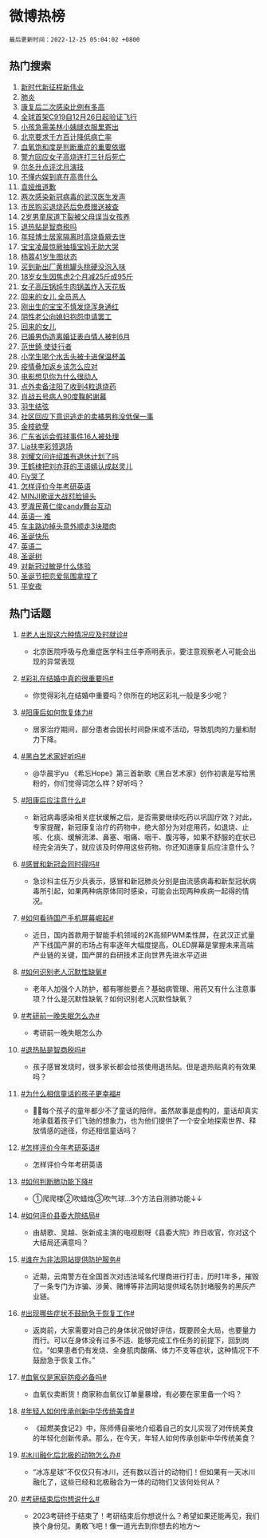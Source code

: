 # 微博热榜

`最后更新时间：2022-12-25 05:04:02 +0800`

## 热门搜索

1. [新时代新征程新伟业](https://m.weibo.cn/search?containerid=100103type%3D1%26t%3D10%26q%3D%23%E6%96%B0%E6%97%B6%E4%BB%A3%E6%96%B0%E5%BE%81%E7%A8%8B%E6%96%B0%E4%BC%9F%E4%B8%9A%23&stream_entry_id=51&isnewpage=1&extparam=seat%3D1%26pos%3D0%26dgr%3D0%26cate%3D10103%26filter_type%3Drealtimehot%26c_type%3D51%26display_time%3D1671915840%26pre_seqid%3D1671914888256024084179&luicode=10000011&lfid=106003type%253D25%2526t%253D3%2526disable_hot%253D1%2526filter_type%253Drealtimehot)
1. [肺炎](https://m.weibo.cn/search?containerid=100103type%3D1%26t%3D10%26q%3D%E8%82%BA%E7%82%8E&stream_entry_id=31&isnewpage=1&extparam=seat%3D1%26pos%3D0%26stream_entry_id%3D31%26cate%3D5001%26realpos%3D1%26band_rank%3D1%26dgr%3D0%26filter_type%3Drealtimehot%26q%3D%25E8%2582%25BA%25E7%2582%258E%26lcate%3D5001%26flag%3D16%26c_type%3D31%26display_time%3D1671915840%26pre_seqid%3D1671914888256024084179&luicode=10000011&lfid=106003type%253D25%2526t%253D3%2526disable_hot%253D1%2526filter_type%253Drealtimehot)
1. [康复后二次感染比例有多高](https://m.weibo.cn/search?containerid=100103type%3D1%26t%3D10%26q%3D%23%E5%BA%B7%E5%A4%8D%E5%90%8E%E4%BA%8C%E6%AC%A1%E6%84%9F%E6%9F%93%E6%AF%94%E4%BE%8B%E6%9C%89%E5%A4%9A%E9%AB%98%23&stream_entry_id=31&isnewpage=1&extparam=seat%3D1%26pos%3D1%26stream_entry_id%3D31%26cate%3D5001%26realpos%3D2%26band_rank%3D2%26dgr%3D0%26filter_type%3Drealtimehot%26q%3D%2523%25E5%25BA%25B7%25E5%25A4%258D%25E5%2590%258E%25E4%25BA%258C%25E6%25AC%25A1%25E6%2584%259F%25E6%259F%2593%25E6%25AF%2594%25E4%25BE%258B%25E6%259C%2589%25E5%25A4%259A%25E9%25AB%2598%2523%26lcate%3D5001%26flag%3D2%26c_type%3D31%26display_time%3D1671915840%26pre_seqid%3D1671914888256024084179&luicode=10000011&lfid=106003type%253D25%2526t%253D3%2526disable_hot%253D1%2526filter_type%253Drealtimehot)
1. [全球首架C919自12月26日起验证飞行](https://m.weibo.cn/search?containerid=100103type%3D1%26t%3D10%26q%3D%23%E5%85%A8%E7%90%83%E9%A6%96%E6%9E%B6C919%E8%87%AA12%E6%9C%8826%E6%97%A5%E8%B5%B7%E9%AA%8C%E8%AF%81%E9%A3%9E%E8%A1%8C%23&stream_entry_id=31&isnewpage=1&extparam=seat%3D1%26pos%3D2%26stream_entry_id%3D31%26cate%3D5001%26realpos%3D3%26band_rank%3D3%26dgr%3D0%26filter_type%3Drealtimehot%26q%3D%2523%25E5%2585%25A8%25E7%2590%2583%25E9%25A6%2596%25E6%259E%25B6C919%25E8%2587%25AA12%25E6%259C%258826%25E6%2597%25A5%25E8%25B5%25B7%25E9%25AA%258C%25E8%25AF%2581%25E9%25A3%259E%25E8%25A1%258C%2523%26lcate%3D5001%26flag%3D0%26c_type%3D31%26display_time%3D1671915840%26pre_seqid%3D1671914888256024084179&luicode=10000011&lfid=106003type%253D25%2526t%253D3%2526disable_hot%253D1%2526filter_type%253Drealtimehot)
1. [小孩急需美林小姨缝衣服里寄出](https://m.weibo.cn/search?containerid=100103type%3D1%26t%3D10%26q%3D%23%E5%B0%8F%E5%AD%A9%E6%80%A5%E9%9C%80%E7%BE%8E%E6%9E%97%E5%B0%8F%E5%A7%A8%E7%BC%9D%E8%A1%A3%E6%9C%8D%E9%87%8C%E5%AF%84%E5%87%BA%23&stream_entry_id=31&isnewpage=1&extparam=seat%3D1%26pos%3D3%26stream_entry_id%3D31%26cate%3D5001%26realpos%3D4%26band_rank%3D4%26dgr%3D0%26filter_type%3Drealtimehot%26q%3D%2523%25E5%25B0%258F%25E5%25AD%25A9%25E6%2580%25A5%25E9%259C%2580%25E7%25BE%258E%25E6%259E%2597%25E5%25B0%258F%25E5%25A7%25A8%25E7%25BC%259D%25E8%25A1%25A3%25E6%259C%258D%25E9%2587%258C%25E5%25AF%2584%25E5%2587%25BA%2523%26lcate%3D5001%26flag%3D0%26c_type%3D31%26display_time%3D1671915840%26pre_seqid%3D1671914888256024084179&luicode=10000011&lfid=106003type%253D25%2526t%253D3%2526disable_hot%253D1%2526filter_type%253Drealtimehot)
1. [北京要求千方百计降低病亡率](https://m.weibo.cn/search?containerid=100103type%3D1%26t%3D10%26q%3D%23%E5%8C%97%E4%BA%AC%E8%A6%81%E6%B1%82%E5%8D%83%E6%96%B9%E7%99%BE%E8%AE%A1%E9%99%8D%E4%BD%8E%E7%97%85%E4%BA%A1%E7%8E%87%23&stream_entry_id=31&isnewpage=1&extparam=seat%3D1%26pos%3D4%26stream_entry_id%3D31%26cate%3D5001%26realpos%3D5%26band_rank%3D5%26dgr%3D0%26filter_type%3Drealtimehot%26q%3D%2523%25E5%258C%2597%25E4%25BA%25AC%25E8%25A6%2581%25E6%25B1%2582%25E5%258D%2583%25E6%2596%25B9%25E7%2599%25BE%25E8%25AE%25A1%25E9%2599%258D%25E4%25BD%258E%25E7%2597%2585%25E4%25BA%25A1%25E7%258E%2587%2523%26lcate%3D5001%26flag%3D0%26c_type%3D31%26display_time%3D1671915840%26pre_seqid%3D1671914888256024084179&luicode=10000011&lfid=106003type%253D25%2526t%253D3%2526disable_hot%253D1%2526filter_type%253Drealtimehot)
1. [血氧饱和度是判断重症的重要依据](https://m.weibo.cn/search?containerid=100103type%3D1%26t%3D10%26q%3D%23%E8%A1%80%E6%B0%A7%E9%A5%B1%E5%92%8C%E5%BA%A6%E6%98%AF%E5%88%A4%E6%96%AD%E9%87%8D%E7%97%87%E7%9A%84%E9%87%8D%E8%A6%81%E4%BE%9D%E6%8D%AE%23&stream_entry_id=31&isnewpage=1&extparam=seat%3D1%26pos%3D5%26stream_entry_id%3D31%26cate%3D5001%26realpos%3D6%26band_rank%3D6%26dgr%3D0%26filter_type%3Drealtimehot%26q%3D%2523%25E8%25A1%2580%25E6%25B0%25A7%25E9%25A5%25B1%25E5%2592%258C%25E5%25BA%25A6%25E6%2598%25AF%25E5%2588%25A4%25E6%2596%25AD%25E9%2587%258D%25E7%2597%2587%25E7%259A%2584%25E9%2587%258D%25E8%25A6%2581%25E4%25BE%259D%25E6%258D%25AE%2523%26lcate%3D5001%26flag%3D0%26c_type%3D31%26display_time%3D1671915840%26pre_seqid%3D1671914888256024084179&luicode=10000011&lfid=106003type%253D25%2526t%253D3%2526disable_hot%253D1%2526filter_type%253Drealtimehot)
1. [警方回应女子高烧连打三针后死亡](https://m.weibo.cn/search?containerid=100103type%3D1%26t%3D10%26q%3D%23%E8%AD%A6%E6%96%B9%E5%9B%9E%E5%BA%94%E5%A5%B3%E5%AD%90%E9%AB%98%E7%83%A7%E8%BF%9E%E6%89%93%E4%B8%89%E9%92%88%E5%90%8E%E6%AD%BB%E4%BA%A1%23&stream_entry_id=31&isnewpage=1&extparam=seat%3D1%26pos%3D6%26stream_entry_id%3D31%26cate%3D5001%26realpos%3D7%26band_rank%3D7%26dgr%3D0%26filter_type%3Drealtimehot%26q%3D%2523%25E8%25AD%25A6%25E6%2596%25B9%25E5%259B%259E%25E5%25BA%2594%25E5%25A5%25B3%25E5%25AD%2590%25E9%25AB%2598%25E7%2583%25A7%25E8%25BF%259E%25E6%2589%2593%25E4%25B8%2589%25E9%2592%2588%25E5%2590%258E%25E6%25AD%25BB%25E4%25BA%25A1%2523%26lcate%3D5001%26flag%3D0%26c_type%3D31%26display_time%3D1671915840%26pre_seqid%3D1671914888256024084179&luicode=10000011&lfid=106003type%253D25%2526t%253D3%2526disable_hot%253D1%2526filter_type%253Drealtimehot)
1. [尔冬升点评沈月演技](https://m.weibo.cn/search?containerid=100103type%3D1%26t%3D10%26q%3D%23%E5%B0%94%E5%86%AC%E5%8D%87%E7%82%B9%E8%AF%84%E6%B2%88%E6%9C%88%E6%BC%94%E6%8A%80%23&stream_entry_id=31&isnewpage=1&extparam=seat%3D1%26pos%3D7%26stream_entry_id%3D31%26cate%3D5001%26realpos%3D8%26band_rank%3D8%26dgr%3D0%26filter_type%3Drealtimehot%26q%3D%2523%25E5%25B0%2594%25E5%2586%25AC%25E5%258D%2587%25E7%2582%25B9%25E8%25AF%2584%25E6%25B2%2588%25E6%259C%2588%25E6%25BC%2594%25E6%258A%2580%2523%26lcate%3D5001%26flag%3D0%26c_type%3D31%26display_time%3D1671915840%26pre_seqid%3D1671914888256024084179&luicode=10000011&lfid=106003type%253D25%2526t%253D3%2526disable_hot%253D1%2526filter_type%253Drealtimehot)
1. [不懂内娱到底在高贵什么](https://m.weibo.cn/search?containerid=100103type%3D1%26t%3D10%26q%3D%23%E4%B8%8D%E6%87%82%E5%86%85%E5%A8%B1%E5%88%B0%E5%BA%95%E5%9C%A8%E9%AB%98%E8%B4%B5%E4%BB%80%E4%B9%88%23&stream_entry_id=31&isnewpage=1&extparam=seat%3D1%26pos%3D8%26stream_entry_id%3D31%26cate%3D5001%26realpos%3D9%26band_rank%3D9%26dgr%3D0%26filter_type%3Drealtimehot%26q%3D%2523%25E4%25B8%258D%25E6%2587%2582%25E5%2586%2585%25E5%25A8%25B1%25E5%2588%25B0%25E5%25BA%2595%25E5%259C%25A8%25E9%25AB%2598%25E8%25B4%25B5%25E4%25BB%2580%25E4%25B9%2588%2523%26lcate%3D5001%26flag%3D2%26c_type%3D31%26display_time%3D1671915840%26pre_seqid%3D1671914888256024084179&luicode=10000011&lfid=106003type%253D25%2526t%253D3%2526disable_hot%253D1%2526filter_type%253Drealtimehot)
1. [袁娅维道歉](https://m.weibo.cn/search?containerid=100103type%3D1%26t%3D10%26q%3D%23%E8%A2%81%E5%A8%85%E7%BB%B4%E9%81%93%E6%AD%89%23&stream_entry_id=31&isnewpage=1&extparam=seat%3D1%26pos%3D9%26stream_entry_id%3D31%26cate%3D5001%26realpos%3D10%26band_rank%3D10%26dgr%3D0%26filter_type%3Drealtimehot%26q%3D%2523%25E8%25A2%2581%25E5%25A8%2585%25E7%25BB%25B4%25E9%2581%2593%25E6%25AD%2589%2523%26lcate%3D5001%26flag%3D0%26c_type%3D31%26display_time%3D1671915840%26pre_seqid%3D1671914888256024084179&luicode=10000011&lfid=106003type%253D25%2526t%253D3%2526disable_hot%253D1%2526filter_type%253Drealtimehot)
1. [两次感染新冠病毒的武汉医生发声](https://m.weibo.cn/search?containerid=100103type%3D1%26t%3D10%26q%3D%23%E4%B8%A4%E6%AC%A1%E6%84%9F%E6%9F%93%E6%96%B0%E5%86%A0%E7%97%85%E6%AF%92%E7%9A%84%E6%AD%A6%E6%B1%89%E5%8C%BB%E7%94%9F%E5%8F%91%E5%A3%B0%23&stream_entry_id=31&isnewpage=1&extparam=seat%3D1%26pos%3D10%26stream_entry_id%3D31%26cate%3D5001%26realpos%3D11%26band_rank%3D11%26dgr%3D0%26filter_type%3Drealtimehot%26q%3D%2523%25E4%25B8%25A4%25E6%25AC%25A1%25E6%2584%259F%25E6%259F%2593%25E6%2596%25B0%25E5%2586%25A0%25E7%2597%2585%25E6%25AF%2592%25E7%259A%2584%25E6%25AD%25A6%25E6%25B1%2589%25E5%258C%25BB%25E7%2594%259F%25E5%258F%2591%25E5%25A3%25B0%2523%26lcate%3D5001%26flag%3D0%26c_type%3D31%26display_time%3D1671915840%26pre_seqid%3D1671914888256024084179&luicode=10000011&lfid=106003type%253D25%2526t%253D3%2526disable_hot%253D1%2526filter_type%253Drealtimehot)
1. [市民购买退烧药后免费赠送被查](https://m.weibo.cn/search?containerid=100103type%3D1%26t%3D10%26q%3D%23%E5%B8%82%E6%B0%91%E8%B4%AD%E4%B9%B0%E9%80%80%E7%83%A7%E8%8D%AF%E5%90%8E%E5%85%8D%E8%B4%B9%E8%B5%A0%E9%80%81%E8%A2%AB%E6%9F%A5%23&stream_entry_id=31&isnewpage=1&extparam=seat%3D1%26pos%3D11%26stream_entry_id%3D31%26cate%3D5001%26realpos%3D12%26band_rank%3D12%26dgr%3D0%26filter_type%3Drealtimehot%26q%3D%2523%25E5%25B8%2582%25E6%25B0%2591%25E8%25B4%25AD%25E4%25B9%25B0%25E9%2580%2580%25E7%2583%25A7%25E8%258D%25AF%25E5%2590%258E%25E5%2585%258D%25E8%25B4%25B9%25E8%25B5%25A0%25E9%2580%2581%25E8%25A2%25AB%25E6%259F%25A5%2523%26lcate%3D5001%26flag%3D0%26c_type%3D31%26display_time%3D1671915840%26pre_seqid%3D1671914888256024084179&luicode=10000011&lfid=106003type%253D25%2526t%253D3%2526disable_hot%253D1%2526filter_type%253Drealtimehot)
1. [2岁男童尿道下裂被父母误当女孩养](https://m.weibo.cn/search?containerid=100103type%3D1%26t%3D10%26q%3D%232%E5%B2%81%E7%94%B7%E7%AB%A5%E5%B0%BF%E9%81%93%E4%B8%8B%E8%A3%82%E8%A2%AB%E7%88%B6%E6%AF%8D%E8%AF%AF%E5%BD%93%E5%A5%B3%E5%AD%A9%E5%85%BB%23&stream_entry_id=31&isnewpage=1&extparam=seat%3D1%26pos%3D12%26stream_entry_id%3D31%26cate%3D5001%26realpos%3D13%26band_rank%3D13%26dgr%3D0%26filter_type%3Drealtimehot%26q%3D%25232%25E5%25B2%2581%25E7%2594%25B7%25E7%25AB%25A5%25E5%25B0%25BF%25E9%2581%2593%25E4%25B8%258B%25E8%25A3%2582%25E8%25A2%25AB%25E7%2588%25B6%25E6%25AF%258D%25E8%25AF%25AF%25E5%25BD%2593%25E5%25A5%25B3%25E5%25AD%25A9%25E5%2585%25BB%2523%26lcate%3D5001%26flag%3D2%26c_type%3D31%26display_time%3D1671915840%26pre_seqid%3D1671914888256024084179&luicode=10000011&lfid=106003type%253D25%2526t%253D3%2526disable_hot%253D1%2526filter_type%253Drealtimehot)
1. [退热贴是智商税吗](https://m.weibo.cn/search?containerid=100103type%3D1%26t%3D10%26q%3D%23%E9%80%80%E7%83%AD%E8%B4%B4%E6%98%AF%E6%99%BA%E5%95%86%E7%A8%8E%E5%90%97%23&stream_entry_id=31&isnewpage=1&extparam=seat%3D1%26pos%3D13%26stream_entry_id%3D31%26cate%3D5001%26realpos%3D14%26band_rank%3D14%26dgr%3D0%26filter_type%3Drealtimehot%26q%3D%2523%25E9%2580%2580%25E7%2583%25AD%25E8%25B4%25B4%25E6%2598%25AF%25E6%2599%25BA%25E5%2595%2586%25E7%25A8%258E%25E5%2590%2597%2523%26lcate%3D5001%26flag%3D0%26c_type%3D31%26display_time%3D1671915840%26pre_seqid%3D1671914888256024084179&luicode=10000011&lfid=106003type%253D25%2526t%253D3%2526disable_hot%253D1%2526filter_type%253Drealtimehot)
1. [年轻博士居家隔离时高烧昏厥去世](https://m.weibo.cn/search?containerid=100103type%3D1%26t%3D10%26q%3D%23%E5%B9%B4%E8%BD%BB%E5%8D%9A%E5%A3%AB%E5%B1%85%E5%AE%B6%E9%9A%94%E7%A6%BB%E6%97%B6%E9%AB%98%E7%83%A7%E6%98%8F%E5%8E%A5%E5%8E%BB%E4%B8%96%23&stream_entry_id=31&isnewpage=1&extparam=seat%3D1%26pos%3D14%26stream_entry_id%3D31%26cate%3D5001%26realpos%3D15%26band_rank%3D15%26dgr%3D0%26filter_type%3Drealtimehot%26q%3D%2523%25E5%25B9%25B4%25E8%25BD%25BB%25E5%258D%259A%25E5%25A3%25AB%25E5%25B1%2585%25E5%25AE%25B6%25E9%259A%2594%25E7%25A6%25BB%25E6%2597%25B6%25E9%25AB%2598%25E7%2583%25A7%25E6%2598%258F%25E5%258E%25A5%25E5%258E%25BB%25E4%25B8%2596%2523%26lcate%3D5001%26flag%3D0%26c_type%3D31%26display_time%3D1671915840%26pre_seqid%3D1671914888256024084179&luicode=10000011&lfid=106003type%253D25%2526t%253D3%2526disable_hot%253D1%2526filter_type%253Drealtimehot)
1. [宝宝凌晨惊厥抽搐宝妈无助大哭](https://m.weibo.cn/search?containerid=100103type%3D1%26t%3D10%26q%3D%23%E5%AE%9D%E5%AE%9D%E5%87%8C%E6%99%A8%E6%83%8A%E5%8E%A5%E6%8A%BD%E6%90%90%E5%AE%9D%E5%A6%88%E6%97%A0%E5%8A%A9%E5%A4%A7%E5%93%AD%23&stream_entry_id=31&isnewpage=1&extparam=seat%3D1%26pos%3D15%26stream_entry_id%3D31%26cate%3D5001%26realpos%3D16%26band_rank%3D16%26dgr%3D0%26filter_type%3Drealtimehot%26q%3D%2523%25E5%25AE%259D%25E5%25AE%259D%25E5%2587%258C%25E6%2599%25A8%25E6%2583%258A%25E5%258E%25A5%25E6%258A%25BD%25E6%2590%2590%25E5%25AE%259D%25E5%25A6%2588%25E6%2597%25A0%25E5%258A%25A9%25E5%25A4%25A7%25E5%2593%25AD%2523%26lcate%3D5001%26flag%3D0%26c_type%3D31%26display_time%3D1671915840%26pre_seqid%3D1671914888256024084179&luicode=10000011&lfid=106003type%253D25%2526t%253D3%2526disable_hot%253D1%2526filter_type%253Drealtimehot)
1. [杨蓉41岁生图状态](https://m.weibo.cn/search?containerid=100103type%3D1%26t%3D10%26q%3D%23%E6%9D%A8%E8%93%8941%E5%B2%81%E7%94%9F%E5%9B%BE%E7%8A%B6%E6%80%81%23&stream_entry_id=31&isnewpage=1&extparam=seat%3D1%26pos%3D16%26stream_entry_id%3D31%26cate%3D5001%26realpos%3D17%26band_rank%3D17%26dgr%3D0%26filter_type%3Drealtimehot%26q%3D%2523%25E6%259D%25A8%25E8%2593%258941%25E5%25B2%2581%25E7%2594%259F%25E5%259B%25BE%25E7%258A%25B6%25E6%2580%2581%2523%26lcate%3D5001%26flag%3D0%26c_type%3D31%26display_time%3D1671915840%26pre_seqid%3D1671914888256024084179&luicode=10000011&lfid=106003type%253D25%2526t%253D3%2526disable_hot%253D1%2526filter_type%253Drealtimehot)
1. [买到新出厂黄桃罐头桃硬没泡入味](https://m.weibo.cn/search?containerid=100103type%3D1%26t%3D10%26q%3D%23%E4%B9%B0%E5%88%B0%E6%96%B0%E5%87%BA%E5%8E%82%E9%BB%84%E6%A1%83%E7%BD%90%E5%A4%B4%E6%A1%83%E7%A1%AC%E6%B2%A1%E6%B3%A1%E5%85%A5%E5%91%B3%23&stream_entry_id=31&isnewpage=1&extparam=seat%3D1%26pos%3D17%26stream_entry_id%3D31%26cate%3D5001%26realpos%3D18%26band_rank%3D18%26dgr%3D0%26filter_type%3Drealtimehot%26q%3D%2523%25E4%25B9%25B0%25E5%2588%25B0%25E6%2596%25B0%25E5%2587%25BA%25E5%258E%2582%25E9%25BB%2584%25E6%25A1%2583%25E7%25BD%2590%25E5%25A4%25B4%25E6%25A1%2583%25E7%25A1%25AC%25E6%25B2%25A1%25E6%25B3%25A1%25E5%2585%25A5%25E5%2591%25B3%2523%26lcate%3D5001%26flag%3D0%26c_type%3D31%26display_time%3D1671915840%26pre_seqid%3D1671914888256024084179&luicode=10000011&lfid=106003type%253D25%2526t%253D3%2526disable_hot%253D1%2526filter_type%253Drealtimehot)
1. [18岁女生因焦虑2个月减25斤成95斤](https://m.weibo.cn/search?containerid=100103type%3D1%26t%3D10%26q%3D%2318%E5%B2%81%E5%A5%B3%E7%94%9F%E5%9B%A0%E7%84%A6%E8%99%912%E4%B8%AA%E6%9C%88%E5%87%8F25%E6%96%A4%E6%88%9095%E6%96%A4%23&stream_entry_id=31&isnewpage=1&extparam=seat%3D1%26pos%3D18%26stream_entry_id%3D31%26cate%3D5001%26realpos%3D19%26band_rank%3D19%26dgr%3D0%26filter_type%3Drealtimehot%26q%3D%252318%25E5%25B2%2581%25E5%25A5%25B3%25E7%2594%259F%25E5%259B%25A0%25E7%2584%25A6%25E8%2599%25912%25E4%25B8%25AA%25E6%259C%2588%25E5%2587%258F25%25E6%2596%25A4%25E6%2588%259095%25E6%2596%25A4%2523%26lcate%3D5001%26flag%3D0%26c_type%3D31%26display_time%3D1671915840%26pre_seqid%3D1671914888256024084179&luicode=10000011&lfid=106003type%253D25%2526t%253D3%2526disable_hot%253D1%2526filter_type%253Drealtimehot)
1. [女子高压锅炖牛肉锅盖炸入天花板](https://m.weibo.cn/search?containerid=100103type%3D1%26t%3D10%26q%3D%23%E5%A5%B3%E5%AD%90%E9%AB%98%E5%8E%8B%E9%94%85%E7%82%96%E7%89%9B%E8%82%89%E9%94%85%E7%9B%96%E7%82%B8%E5%85%A5%E5%A4%A9%E8%8A%B1%E6%9D%BF%23&stream_entry_id=31&isnewpage=1&extparam=seat%3D1%26pos%3D19%26stream_entry_id%3D31%26cate%3D5001%26realpos%3D20%26band_rank%3D20%26dgr%3D0%26filter_type%3Drealtimehot%26q%3D%2523%25E5%25A5%25B3%25E5%25AD%2590%25E9%25AB%2598%25E5%258E%258B%25E9%2594%2585%25E7%2582%2596%25E7%2589%259B%25E8%2582%2589%25E9%2594%2585%25E7%259B%2596%25E7%2582%25B8%25E5%2585%25A5%25E5%25A4%25A9%25E8%258A%25B1%25E6%259D%25BF%2523%26lcate%3D5001%26flag%3D0%26c_type%3D31%26display_time%3D1671915840%26pre_seqid%3D1671914888256024084179&luicode=10000011&lfid=106003type%253D25%2526t%253D3%2526disable_hot%253D1%2526filter_type%253Drealtimehot)
1. [回来的女儿 全员恶人](https://m.weibo.cn/search?containerid=100103type%3D1%26t%3D10%26q%3D%E5%9B%9E%E6%9D%A5%E7%9A%84%E5%A5%B3%E5%84%BF+%E5%85%A8%E5%91%98%E6%81%B6%E4%BA%BA&stream_entry_id=31&isnewpage=1&extparam=seat%3D1%26pos%3D20%26stream_entry_id%3D31%26cate%3D5001%26realpos%3D21%26band_rank%3D21%26dgr%3D0%26filter_type%3Drealtimehot%26q%3D%25E5%259B%259E%25E6%259D%25A5%25E7%259A%2584%25E5%25A5%25B3%25E5%2584%25BF%2520%25E5%2585%25A8%25E5%2591%2598%25E6%2581%25B6%25E4%25BA%25BA%26lcate%3D5001%26flag%3D0%26c_type%3D31%26display_time%3D1671915840%26pre_seqid%3D1671914888256024084179&luicode=10000011&lfid=106003type%253D25%2526t%253D3%2526disable_hot%253D1%2526filter_type%253Drealtimehot)
1. [刚出生的宝宝不慎发烧浑身通红](https://m.weibo.cn/search?containerid=100103type%3D1%26t%3D10%26q%3D%23%E5%88%9A%E5%87%BA%E7%94%9F%E7%9A%84%E5%AE%9D%E5%AE%9D%E4%B8%8D%E6%85%8E%E5%8F%91%E7%83%A7%E6%B5%91%E8%BA%AB%E9%80%9A%E7%BA%A2%23&stream_entry_id=31&isnewpage=1&extparam=seat%3D1%26pos%3D21%26stream_entry_id%3D31%26cate%3D5001%26realpos%3D22%26band_rank%3D22%26dgr%3D0%26filter_type%3Drealtimehot%26q%3D%2523%25E5%2588%259A%25E5%2587%25BA%25E7%2594%259F%25E7%259A%2584%25E5%25AE%259D%25E5%25AE%259D%25E4%25B8%258D%25E6%2585%258E%25E5%258F%2591%25E7%2583%25A7%25E6%25B5%2591%25E8%25BA%25AB%25E9%2580%259A%25E7%25BA%25A2%2523%26lcate%3D5001%26flag%3D0%26c_type%3D31%26display_time%3D1671915840%26pre_seqid%3D1671914888256024084179&luicode=10000011&lfid=106003type%253D25%2526t%253D3%2526disable_hot%253D1%2526filter_type%253Drealtimehot)
1. [阴性老公向媳妇抱怨申请罢工](https://m.weibo.cn/search?containerid=100103type%3D1%26t%3D10%26q%3D%23%E9%98%B4%E6%80%A7%E8%80%81%E5%85%AC%E5%90%91%E5%AA%B3%E5%A6%87%E6%8A%B1%E6%80%A8%E7%94%B3%E8%AF%B7%E7%BD%A2%E5%B7%A5%23&stream_entry_id=31&isnewpage=1&extparam=seat%3D1%26pos%3D22%26stream_entry_id%3D31%26cate%3D5001%26realpos%3D23%26band_rank%3D23%26dgr%3D0%26filter_type%3Drealtimehot%26q%3D%2523%25E9%2598%25B4%25E6%2580%25A7%25E8%2580%2581%25E5%2585%25AC%25E5%2590%2591%25E5%25AA%25B3%25E5%25A6%2587%25E6%258A%25B1%25E6%2580%25A8%25E7%2594%25B3%25E8%25AF%25B7%25E7%25BD%25A2%25E5%25B7%25A5%2523%26lcate%3D5001%26flag%3D0%26c_type%3D31%26display_time%3D1671915840%26pre_seqid%3D1671914888256024084179&luicode=10000011&lfid=106003type%253D25%2526t%253D3%2526disable_hot%253D1%2526filter_type%253Drealtimehot)
1. [回来的女儿](https://m.weibo.cn/search?containerid=100103type%3D1%26t%3D10%26q%3D%E5%9B%9E%E6%9D%A5%E7%9A%84%E5%A5%B3%E5%84%BF&stream_entry_id=31&isnewpage=1&extparam=seat%3D1%26pos%3D23%26stream_entry_id%3D31%26cate%3D5001%26realpos%3D24%26band_rank%3D24%26dgr%3D0%26filter_type%3Drealtimehot%26q%3D%25E5%259B%259E%25E6%259D%25A5%25E7%259A%2584%25E5%25A5%25B3%25E5%2584%25BF%26lcate%3D5001%26flag%3D0%26c_type%3D31%26display_time%3D1671915840%26pre_seqid%3D1671914888256024084179&luicode=10000011&lfid=106003type%253D25%2526t%253D3%2526disable_hot%253D1%2526filter_type%253Drealtimehot)
1. [已婚男伪造离婚证表白情人被判6月](https://m.weibo.cn/search?containerid=100103type%3D1%26t%3D10%26q%3D%23%E5%B7%B2%E5%A9%9A%E7%94%B7%E4%BC%AA%E9%80%A0%E7%A6%BB%E5%A9%9A%E8%AF%81%E8%A1%A8%E7%99%BD%E6%83%85%E4%BA%BA%E8%A2%AB%E5%88%A46%E6%9C%88%23&stream_entry_id=31&isnewpage=1&extparam=seat%3D1%26pos%3D24%26stream_entry_id%3D31%26cate%3D5001%26realpos%3D25%26band_rank%3D25%26dgr%3D0%26filter_type%3Drealtimehot%26q%3D%2523%25E5%25B7%25B2%25E5%25A9%259A%25E7%2594%25B7%25E4%25BC%25AA%25E9%2580%25A0%25E7%25A6%25BB%25E5%25A9%259A%25E8%25AF%2581%25E8%25A1%25A8%25E7%2599%25BD%25E6%2583%2585%25E4%25BA%25BA%25E8%25A2%25AB%25E5%2588%25A46%25E6%259C%2588%2523%26lcate%3D5001%26flag%3D0%26c_type%3D31%26display_time%3D1671915840%26pre_seqid%3D1671914888256024084179&luicode=10000011&lfid=106003type%253D25%2526t%253D3%2526disable_hot%253D1%2526filter_type%253Drealtimehot)
1. [范世錡 使徒行者](https://m.weibo.cn/search?containerid=100103type%3D1%26t%3D10%26q%3D%E8%8C%83%E4%B8%96%E9%8C%A1+%E4%BD%BF%E5%BE%92%E8%A1%8C%E8%80%85&stream_entry_id=31&isnewpage=1&extparam=seat%3D1%26pos%3D25%26stream_entry_id%3D31%26cate%3D5001%26realpos%3D26%26band_rank%3D26%26dgr%3D0%26filter_type%3Drealtimehot%26q%3D%25E8%258C%2583%25E4%25B8%2596%25E9%258C%25A1%2520%25E4%25BD%25BF%25E5%25BE%2592%25E8%25A1%258C%25E8%2580%2585%26lcate%3D5001%26flag%3D0%26c_type%3D31%26display_time%3D1671915840%26pre_seqid%3D1671914888256024084179&luicode=10000011&lfid=106003type%253D25%2526t%253D3%2526disable_hot%253D1%2526filter_type%253Drealtimehot)
1. [小学生喝个水舌头被卡进保温杯盖](https://m.weibo.cn/search?containerid=100103type%3D1%26t%3D10%26q%3D%23%E5%B0%8F%E5%AD%A6%E7%94%9F%E5%96%9D%E4%B8%AA%E6%B0%B4%E8%88%8C%E5%A4%B4%E8%A2%AB%E5%8D%A1%E8%BF%9B%E4%BF%9D%E6%B8%A9%E6%9D%AF%E7%9B%96%23&stream_entry_id=31&isnewpage=1&extparam=seat%3D1%26pos%3D26%26stream_entry_id%3D31%26cate%3D5001%26realpos%3D27%26band_rank%3D27%26dgr%3D0%26filter_type%3Drealtimehot%26q%3D%2523%25E5%25B0%258F%25E5%25AD%25A6%25E7%2594%259F%25E5%2596%259D%25E4%25B8%25AA%25E6%25B0%25B4%25E8%2588%258C%25E5%25A4%25B4%25E8%25A2%25AB%25E5%258D%25A1%25E8%25BF%259B%25E4%25BF%259D%25E6%25B8%25A9%25E6%259D%25AF%25E7%259B%2596%2523%26lcate%3D5001%26flag%3D1%26c_type%3D31%26display_time%3D1671915840%26pre_seqid%3D1671914888256024084179&luicode=10000011&lfid=106003type%253D25%2526t%253D3%2526disable_hot%253D1%2526filter_type%253Drealtimehot)
1. [疫情叠加返乡该怎么应对](https://m.weibo.cn/search?containerid=100103type%3D1%26t%3D10%26q%3D%23%E7%96%AB%E6%83%85%E5%8F%A0%E5%8A%A0%E8%BF%94%E4%B9%A1%E8%AF%A5%E6%80%8E%E4%B9%88%E5%BA%94%E5%AF%B9%23&stream_entry_id=31&isnewpage=1&extparam=seat%3D1%26pos%3D27%26stream_entry_id%3D31%26cate%3D5001%26realpos%3D28%26band_rank%3D28%26dgr%3D0%26filter_type%3Drealtimehot%26q%3D%2523%25E7%2596%25AB%25E6%2583%2585%25E5%258F%25A0%25E5%258A%25A0%25E8%25BF%2594%25E4%25B9%25A1%25E8%25AF%25A5%25E6%2580%258E%25E4%25B9%2588%25E5%25BA%2594%25E5%25AF%25B9%2523%26lcate%3D5001%26flag%3D0%26c_type%3D31%26display_time%3D1671915840%26pre_seqid%3D1671914888256024084179&luicode=10000011&lfid=106003type%253D25%2526t%253D3%2526disable_hot%253D1%2526filter_type%253Drealtimehot)
1. [电影想见你为什么很动人](https://m.weibo.cn/search?containerid=100103type%3D1%26t%3D10%26q%3D%23%E7%94%B5%E5%BD%B1%E6%83%B3%E8%A7%81%E4%BD%A0%E4%B8%BA%E4%BB%80%E4%B9%88%E5%BE%88%E5%8A%A8%E4%BA%BA%23&stream_entry_id=31&isnewpage=1&extparam=seat%3D1%26pos%3D28%26stream_entry_id%3D31%26cate%3D5001%26realpos%3D29%26band_rank%3D29%26dgr%3D0%26filter_type%3Drealtimehot%26q%3D%2523%25E7%2594%25B5%25E5%25BD%25B1%25E6%2583%25B3%25E8%25A7%2581%25E4%25BD%25A0%25E4%25B8%25BA%25E4%25BB%2580%25E4%25B9%2588%25E5%25BE%2588%25E5%258A%25A8%25E4%25BA%25BA%2523%26lcate%3D5001%26flag%3D0%26c_type%3D31%26display_time%3D1671915840%26pre_seqid%3D1671914888256024084179&luicode=10000011&lfid=106003type%253D25%2526t%253D3%2526disable_hot%253D1%2526filter_type%253Drealtimehot)
1. [点外卖备注阳了收到4粒退烧药](https://m.weibo.cn/search?containerid=100103type%3D1%26t%3D10%26q%3D%23%E7%82%B9%E5%A4%96%E5%8D%96%E5%A4%87%E6%B3%A8%E9%98%B3%E4%BA%86%E6%94%B6%E5%88%B04%E7%B2%92%E9%80%80%E7%83%A7%E8%8D%AF%23&stream_entry_id=31&isnewpage=1&extparam=seat%3D1%26pos%3D29%26stream_entry_id%3D31%26cate%3D5001%26realpos%3D30%26band_rank%3D30%26dgr%3D0%26filter_type%3Drealtimehot%26q%3D%2523%25E7%2582%25B9%25E5%25A4%2596%25E5%258D%2596%25E5%25A4%2587%25E6%25B3%25A8%25E9%2598%25B3%25E4%25BA%2586%25E6%2594%25B6%25E5%2588%25B04%25E7%25B2%2592%25E9%2580%2580%25E7%2583%25A7%25E8%258D%25AF%2523%26lcate%3D5001%26flag%3D0%26c_type%3D31%26display_time%3D1671915840%26pre_seqid%3D1671914888256024084179&luicode=10000011&lfid=106003type%253D25%2526t%253D3%2526disable_hot%253D1%2526filter_type%253Drealtimehot)
1. [肖战五号病人90度鞠躬谢幕](https://m.weibo.cn/search?containerid=100103type%3D1%26t%3D10%26q%3D%23%E8%82%96%E6%88%98%E4%BA%94%E5%8F%B7%E7%97%85%E4%BA%BA90%E5%BA%A6%E9%9E%A0%E8%BA%AC%E8%B0%A2%E5%B9%95%23&stream_entry_id=31&isnewpage=1&extparam=seat%3D1%26pos%3D30%26stream_entry_id%3D31%26cate%3D5001%26realpos%3D31%26band_rank%3D31%26dgr%3D0%26filter_type%3Drealtimehot%26q%3D%2523%25E8%2582%2596%25E6%2588%2598%25E4%25BA%2594%25E5%258F%25B7%25E7%2597%2585%25E4%25BA%25BA90%25E5%25BA%25A6%25E9%259E%25A0%25E8%25BA%25AC%25E8%25B0%25A2%25E5%25B9%2595%2523%26lcate%3D5001%26flag%3D0%26c_type%3D31%26display_time%3D1671915840%26pre_seqid%3D1671914888256024084179&luicode=10000011&lfid=106003type%253D25%2526t%253D3%2526disable_hot%253D1%2526filter_type%253Drealtimehot)
1. [羽生结弦](https://m.weibo.cn/search?containerid=100103type%3D1%26t%3D10%26q%3D%E7%BE%BD%E7%94%9F%E7%BB%93%E5%BC%A6&stream_entry_id=31&isnewpage=1&extparam=seat%3D1%26pos%3D31%26stream_entry_id%3D31%26cate%3D5001%26realpos%3D32%26band_rank%3D32%26dgr%3D0%26filter_type%3Drealtimehot%26q%3D%25E7%25BE%25BD%25E7%2594%259F%25E7%25BB%2593%25E5%25BC%25A6%26lcate%3D5001%26flag%3D0%26c_type%3D31%26display_time%3D1671915840%26pre_seqid%3D1671914888256024084179&luicode=10000011&lfid=106003type%253D25%2526t%253D3%2526disable_hot%253D1%2526filter_type%253Drealtimehot)
1. [社区回应下意识逃走的卖橘男称没低保一事](https://m.weibo.cn/search?containerid=100103type%3D1%26t%3D10%26q%3D%23%E7%A4%BE%E5%8C%BA%E5%9B%9E%E5%BA%94%E4%B8%8B%E6%84%8F%E8%AF%86%E9%80%83%E8%B5%B0%E7%9A%84%E5%8D%96%E6%A9%98%E7%94%B7%E7%A7%B0%E6%B2%A1%E4%BD%8E%E4%BF%9D%E4%B8%80%E4%BA%8B%23&stream_entry_id=31&isnewpage=1&extparam=seat%3D1%26pos%3D32%26stream_entry_id%3D31%26cate%3D5001%26realpos%3D33%26band_rank%3D33%26dgr%3D0%26filter_type%3Drealtimehot%26q%3D%2523%25E7%25A4%25BE%25E5%258C%25BA%25E5%259B%259E%25E5%25BA%2594%25E4%25B8%258B%25E6%2584%258F%25E8%25AF%2586%25E9%2580%2583%25E8%25B5%25B0%25E7%259A%2584%25E5%258D%2596%25E6%25A9%2598%25E7%2594%25B7%25E7%25A7%25B0%25E6%25B2%25A1%25E4%25BD%258E%25E4%25BF%259D%25E4%25B8%2580%25E4%25BA%258B%2523%26lcate%3D5001%26flag%3D0%26c_type%3D31%26display_time%3D1671915840%26pre_seqid%3D1671914888256024084179&luicode=10000011&lfid=106003type%253D25%2526t%253D3%2526disable_hot%253D1%2526filter_type%253Drealtimehot)
1. [金枝欲孽](https://m.weibo.cn/search?containerid=100103type%3D1%26t%3D10%26q%3D%23%E9%87%91%E6%9E%9D%E6%AC%B2%E5%AD%BD%23&stream_entry_id=31&isnewpage=1&extparam=seat%3D1%26pos%3D33%26stream_entry_id%3D31%26cate%3D5001%26realpos%3D34%26band_rank%3D34%26dgr%3D0%26filter_type%3Drealtimehot%26q%3D%2523%25E9%2587%2591%25E6%259E%259D%25E6%25AC%25B2%25E5%25AD%25BD%2523%26lcate%3D5001%26flag%3D0%26c_type%3D31%26display_time%3D1671915840%26pre_seqid%3D1671914888256024084179&luicode=10000011&lfid=106003type%253D25%2526t%253D3%2526disable_hot%253D1%2526filter_type%253Drealtimehot)
1. [广东省运会假球事件16人被处理](https://m.weibo.cn/search?containerid=100103type%3D1%26t%3D10%26q%3D%23%E5%B9%BF%E4%B8%9C%E7%9C%81%E8%BF%90%E4%BC%9A%E5%81%87%E7%90%83%E4%BA%8B%E4%BB%B616%E4%BA%BA%E8%A2%AB%E5%A4%84%E7%90%86%23&stream_entry_id=31&isnewpage=1&extparam=seat%3D1%26pos%3D34%26stream_entry_id%3D31%26cate%3D5001%26realpos%3D35%26band_rank%3D35%26dgr%3D0%26filter_type%3Drealtimehot%26q%3D%2523%25E5%25B9%25BF%25E4%25B8%259C%25E7%259C%2581%25E8%25BF%2590%25E4%25BC%259A%25E5%2581%2587%25E7%2590%2583%25E4%25BA%258B%25E4%25BB%25B616%25E4%25BA%25BA%25E8%25A2%25AB%25E5%25A4%2584%25E7%2590%2586%2523%26lcate%3D5001%26flag%3D0%26c_type%3D31%26display_time%3D1671915840%26pre_seqid%3D1671914888256024084179&luicode=10000011&lfid=106003type%253D25%2526t%253D3%2526disable_hot%253D1%2526filter_type%253Drealtimehot)
1. [Lia扶李彩领退场](https://m.weibo.cn/search?containerid=100103type%3D1%26t%3D10%26q%3D%23Lia%E6%89%B6%E6%9D%8E%E5%BD%A9%E9%A2%86%E9%80%80%E5%9C%BA%23&stream_entry_id=31&isnewpage=1&extparam=seat%3D1%26pos%3D35%26stream_entry_id%3D31%26cate%3D5001%26realpos%3D36%26band_rank%3D36%26dgr%3D0%26filter_type%3Drealtimehot%26q%3D%2523Lia%25E6%2589%25B6%25E6%259D%258E%25E5%25BD%25A9%25E9%25A2%2586%25E9%2580%2580%25E5%259C%25BA%2523%26lcate%3D5001%26flag%3D0%26c_type%3D31%26display_time%3D1671915840%26pre_seqid%3D1671914888256024084179&luicode=10000011&lfid=106003type%253D25%2526t%253D3%2526disable_hot%253D1%2526filter_type%253Drealtimehot)
1. [刘耀文问许绍雄有退休计划了吗](https://m.weibo.cn/search?containerid=100103type%3D1%26t%3D10%26q%3D%23%E5%88%98%E8%80%80%E6%96%87%E9%97%AE%E8%AE%B8%E7%BB%8D%E9%9B%84%E6%9C%89%E9%80%80%E4%BC%91%E8%AE%A1%E5%88%92%E4%BA%86%E5%90%97%23&stream_entry_id=31&isnewpage=1&extparam=seat%3D1%26pos%3D36%26stream_entry_id%3D31%26cate%3D5001%26realpos%3D37%26band_rank%3D37%26dgr%3D0%26filter_type%3Drealtimehot%26q%3D%2523%25E5%2588%2598%25E8%2580%2580%25E6%2596%2587%25E9%2597%25AE%25E8%25AE%25B8%25E7%25BB%258D%25E9%259B%2584%25E6%259C%2589%25E9%2580%2580%25E4%25BC%2591%25E8%25AE%25A1%25E5%2588%2592%25E4%25BA%2586%25E5%2590%2597%2523%26lcate%3D5001%26flag%3D0%26c_type%3D31%26display_time%3D1671915840%26pre_seqid%3D1671914888256024084179&luicode=10000011&lfid=106003type%253D25%2526t%253D3%2526disable_hot%253D1%2526filter_type%253Drealtimehot)
1. [王鹤棣把刘亦菲的王语嫣认成赵灵儿](https://m.weibo.cn/search?containerid=100103type%3D1%26t%3D10%26q%3D%23%E7%8E%8B%E9%B9%A4%E6%A3%A3%E6%8A%8A%E5%88%98%E4%BA%A6%E8%8F%B2%E7%9A%84%E7%8E%8B%E8%AF%AD%E5%AB%A3%E8%AE%A4%E6%88%90%E8%B5%B5%E7%81%B5%E5%84%BF%23&stream_entry_id=31&isnewpage=1&extparam=seat%3D1%26pos%3D37%26stream_entry_id%3D31%26cate%3D5001%26realpos%3D38%26band_rank%3D38%26dgr%3D0%26filter_type%3Drealtimehot%26q%3D%2523%25E7%258E%258B%25E9%25B9%25A4%25E6%25A3%25A3%25E6%258A%258A%25E5%2588%2598%25E4%25BA%25A6%25E8%258F%25B2%25E7%259A%2584%25E7%258E%258B%25E8%25AF%25AD%25E5%25AB%25A3%25E8%25AE%25A4%25E6%2588%2590%25E8%25B5%25B5%25E7%2581%25B5%25E5%2584%25BF%2523%26lcate%3D5001%26flag%3D0%26c_type%3D31%26display_time%3D1671915840%26pre_seqid%3D1671914888256024084179&luicode=10000011&lfid=106003type%253D25%2526t%253D3%2526disable_hot%253D1%2526filter_type%253Drealtimehot)
1. [Fly哭了](https://m.weibo.cn/search?containerid=100103type%3D1%26t%3D10%26q%3D%23Fly%E5%93%AD%E4%BA%86%23&stream_entry_id=31&isnewpage=1&extparam=seat%3D1%26pos%3D38%26stream_entry_id%3D31%26cate%3D5001%26realpos%3D39%26band_rank%3D39%26dgr%3D0%26filter_type%3Drealtimehot%26q%3D%2523Fly%25E5%2593%25AD%25E4%25BA%2586%2523%26lcate%3D5001%26flag%3D0%26c_type%3D31%26display_time%3D1671915840%26pre_seqid%3D1671914888256024084179&luicode=10000011&lfid=106003type%253D25%2526t%253D3%2526disable_hot%253D1%2526filter_type%253Drealtimehot)
1. [怎样评价今年考研英语](https://m.weibo.cn/search?containerid=100103type%3D1%26t%3D10%26q%3D%23%E6%80%8E%E6%A0%B7%E8%AF%84%E4%BB%B7%E4%BB%8A%E5%B9%B4%E8%80%83%E7%A0%94%E8%8B%B1%E8%AF%AD%23&stream_entry_id=31&isnewpage=1&extparam=seat%3D1%26pos%3D39%26stream_entry_id%3D31%26cate%3D5001%26realpos%3D40%26band_rank%3D40%26dgr%3D0%26filter_type%3Drealtimehot%26q%3D%2523%25E6%2580%258E%25E6%25A0%25B7%25E8%25AF%2584%25E4%25BB%25B7%25E4%25BB%258A%25E5%25B9%25B4%25E8%2580%2583%25E7%25A0%2594%25E8%258B%25B1%25E8%25AF%25AD%2523%26lcate%3D5001%26flag%3D0%26c_type%3D31%26display_time%3D1671915840%26pre_seqid%3D1671914888256024084179&luicode=10000011&lfid=106003type%253D25%2526t%253D3%2526disable_hot%253D1%2526filter_type%253Drealtimehot)
1. [MINJI歌谣大战怼脸镜头](https://m.weibo.cn/search?containerid=100103type%3D1%26t%3D10%26q%3D%23MINJI%E6%AD%8C%E8%B0%A3%E5%A4%A7%E6%88%98%E6%80%BC%E8%84%B8%E9%95%9C%E5%A4%B4%23&stream_entry_id=31&isnewpage=1&extparam=seat%3D1%26pos%3D40%26stream_entry_id%3D31%26cate%3D5001%26realpos%3D41%26band_rank%3D41%26dgr%3D0%26filter_type%3Drealtimehot%26q%3D%2523MINJI%25E6%25AD%258C%25E8%25B0%25A3%25E5%25A4%25A7%25E6%2588%2598%25E6%2580%25BC%25E8%2584%25B8%25E9%2595%259C%25E5%25A4%25B4%2523%26lcate%3D5001%26flag%3D0%26c_type%3D31%26display_time%3D1671915840%26pre_seqid%3D1671914888256024084179&luicode=10000011&lfid=106003type%253D25%2526t%253D3%2526disable_hot%253D1%2526filter_type%253Drealtimehot)
1. [罗渽民黄仁俊candy舞台互动](https://m.weibo.cn/search?containerid=100103type%3D1%26t%3D10%26q%3D%23%E7%BD%97%E6%B8%BD%E6%B0%91%E9%BB%84%E4%BB%81%E4%BF%8Acandy%E8%88%9E%E5%8F%B0%E4%BA%92%E5%8A%A8%23&stream_entry_id=31&isnewpage=1&extparam=seat%3D1%26pos%3D41%26stream_entry_id%3D31%26cate%3D5001%26realpos%3D42%26band_rank%3D42%26dgr%3D0%26filter_type%3Drealtimehot%26q%3D%2523%25E7%25BD%2597%25E6%25B8%25BD%25E6%25B0%2591%25E9%25BB%2584%25E4%25BB%2581%25E4%25BF%258Acandy%25E8%2588%259E%25E5%258F%25B0%25E4%25BA%2592%25E5%258A%25A8%2523%26lcate%3D5001%26flag%3D0%26c_type%3D31%26display_time%3D1671915840%26pre_seqid%3D1671914888256024084179&luicode=10000011&lfid=106003type%253D25%2526t%253D3%2526disable_hot%253D1%2526filter_type%253Drealtimehot)
1. [英语一 难](https://m.weibo.cn/search?containerid=100103type%3D1%26t%3D10%26q%3D%E8%8B%B1%E8%AF%AD%E4%B8%80+%E9%9A%BE&stream_entry_id=31&isnewpage=1&extparam=seat%3D1%26pos%3D42%26stream_entry_id%3D31%26cate%3D5001%26realpos%3D43%26band_rank%3D43%26dgr%3D0%26filter_type%3Drealtimehot%26q%3D%25E8%258B%25B1%25E8%25AF%25AD%25E4%25B8%2580%2520%25E9%259A%25BE%26lcate%3D5001%26flag%3D0%26c_type%3D31%26display_time%3D1671915840%26pre_seqid%3D1671914888256024084179&luicode=10000011&lfid=106003type%253D25%2526t%253D3%2526disable_hot%253D1%2526filter_type%253Drealtimehot)
1. [车主路边掉头意外顺走3块腊肉](https://m.weibo.cn/search?containerid=100103type%3D1%26t%3D10%26q%3D%23%E8%BD%A6%E4%B8%BB%E8%B7%AF%E8%BE%B9%E6%8E%89%E5%A4%B4%E6%84%8F%E5%A4%96%E9%A1%BA%E8%B5%B03%E5%9D%97%E8%85%8A%E8%82%89%23&stream_entry_id=31&isnewpage=1&extparam=seat%3D1%26pos%3D43%26stream_entry_id%3D31%26cate%3D5001%26realpos%3D44%26band_rank%3D44%26dgr%3D0%26filter_type%3Drealtimehot%26q%3D%2523%25E8%25BD%25A6%25E4%25B8%25BB%25E8%25B7%25AF%25E8%25BE%25B9%25E6%258E%2589%25E5%25A4%25B4%25E6%2584%258F%25E5%25A4%2596%25E9%25A1%25BA%25E8%25B5%25B03%25E5%259D%2597%25E8%2585%258A%25E8%2582%2589%2523%26lcate%3D5001%26flag%3D0%26c_type%3D31%26display_time%3D1671915840%26pre_seqid%3D1671914888256024084179&luicode=10000011&lfid=106003type%253D25%2526t%253D3%2526disable_hot%253D1%2526filter_type%253Drealtimehot)
1. [圣诞快乐](https://m.weibo.cn/search?containerid=100103type%3D1%26t%3D10%26q%3D%23%E5%9C%A3%E8%AF%9E%E5%BF%AB%E4%B9%90%23&stream_entry_id=31&isnewpage=1&extparam=seat%3D1%26pos%3D44%26stream_entry_id%3D31%26cate%3D5001%26realpos%3D45%26band_rank%3D45%26dgr%3D0%26filter_type%3Drealtimehot%26q%3D%2523%25E5%259C%25A3%25E8%25AF%259E%25E5%25BF%25AB%25E4%25B9%2590%2523%26lcate%3D5001%26flag%3D0%26c_type%3D31%26display_time%3D1671915840%26pre_seqid%3D1671914888256024084179&luicode=10000011&lfid=106003type%253D25%2526t%253D3%2526disable_hot%253D1%2526filter_type%253Drealtimehot)
1. [英语二](https://m.weibo.cn/search?containerid=100103type%3D1%26t%3D10%26q%3D%E8%8B%B1%E8%AF%AD%E4%BA%8C&stream_entry_id=31&isnewpage=1&extparam=seat%3D1%26pos%3D45%26stream_entry_id%3D31%26cate%3D5001%26realpos%3D46%26band_rank%3D46%26dgr%3D0%26filter_type%3Drealtimehot%26q%3D%25E8%258B%25B1%25E8%25AF%25AD%25E4%25BA%258C%26lcate%3D5001%26flag%3D0%26c_type%3D31%26display_time%3D1671915840%26pre_seqid%3D1671914888256024084179&luicode=10000011&lfid=106003type%253D25%2526t%253D3%2526disable_hot%253D1%2526filter_type%253Drealtimehot)
1. [圣诞树](https://m.weibo.cn/search?containerid=100103type%3D1%26t%3D10%26q%3D%E5%9C%A3%E8%AF%9E%E6%A0%91&stream_entry_id=31&isnewpage=1&extparam=seat%3D1%26pos%3D46%26stream_entry_id%3D31%26cate%3D5001%26realpos%3D47%26band_rank%3D47%26dgr%3D0%26filter_type%3Drealtimehot%26q%3D%25E5%259C%25A3%25E8%25AF%259E%25E6%25A0%2591%26lcate%3D5001%26flag%3D0%26c_type%3D31%26display_time%3D1671915840%26pre_seqid%3D1671914888256024084179&luicode=10000011&lfid=106003type%253D25%2526t%253D3%2526disable_hot%253D1%2526filter_type%253Drealtimehot)
1. [对新冠过敏是什么体验](https://m.weibo.cn/search?containerid=100103type%3D1%26t%3D10%26q%3D%23%E5%AF%B9%E6%96%B0%E5%86%A0%E8%BF%87%E6%95%8F%E6%98%AF%E4%BB%80%E4%B9%88%E4%BD%93%E9%AA%8C%23&stream_entry_id=31&isnewpage=1&extparam=seat%3D1%26pos%3D47%26stream_entry_id%3D31%26cate%3D5001%26realpos%3D48%26band_rank%3D48%26dgr%3D0%26filter_type%3Drealtimehot%26q%3D%2523%25E5%25AF%25B9%25E6%2596%25B0%25E5%2586%25A0%25E8%25BF%2587%25E6%2595%258F%25E6%2598%25AF%25E4%25BB%2580%25E4%25B9%2588%25E4%25BD%2593%25E9%25AA%258C%2523%26lcate%3D5001%26flag%3D0%26c_type%3D31%26display_time%3D1671915840%26pre_seqid%3D1671914888256024084179&luicode=10000011&lfid=106003type%253D25%2526t%253D3%2526disable_hot%253D1%2526filter_type%253Drealtimehot)
1. [圣诞节把恋爱氛围拿捏了](https://m.weibo.cn/search?containerid=100103type%3D1%26t%3D10%26q%3D%23%E5%9C%A3%E8%AF%9E%E8%8A%82%E6%8A%8A%E6%81%8B%E7%88%B1%E6%B0%9B%E5%9B%B4%E6%8B%BF%E6%8D%8F%E4%BA%86%23&stream_entry_id=31&isnewpage=1&extparam=seat%3D1%26pos%3D48%26stream_entry_id%3D31%26cate%3D5001%26realpos%3D49%26band_rank%3D49%26dgr%3D0%26filter_type%3Drealtimehot%26q%3D%2523%25E5%259C%25A3%25E8%25AF%259E%25E8%258A%2582%25E6%258A%258A%25E6%2581%258B%25E7%2588%25B1%25E6%25B0%259B%25E5%259B%25B4%25E6%258B%25BF%25E6%258D%258F%25E4%25BA%2586%2523%26lcate%3D5001%26flag%3D0%26c_type%3D31%26display_time%3D1671915840%26pre_seqid%3D1671914888256024084179&luicode=10000011&lfid=106003type%253D25%2526t%253D3%2526disable_hot%253D1%2526filter_type%253Drealtimehot)
1. [平安夜](https://m.weibo.cn/search?containerid=100103type%3D1%26t%3D10%26q%3D%23%E5%B9%B3%E5%AE%89%E5%A4%9C%23&stream_entry_id=31&isnewpage=1&extparam=seat%3D1%26pos%3D49%26stream_entry_id%3D31%26cate%3D5001%26realpos%3D50%26band_rank%3D50%26dgr%3D0%26filter_type%3Drealtimehot%26q%3D%2523%25E5%25B9%25B3%25E5%25AE%2589%25E5%25A4%259C%2523%26lcate%3D5001%26flag%3D0%26c_type%3D31%26display_time%3D1671915840%26pre_seqid%3D1671914888256024084179&luicode=10000011&lfid=106003type%253D25%2526t%253D3%2526disable_hot%253D1%2526filter_type%253Drealtimehot)

## 热门话题

1. [#老人出现这六种情况应及时就诊#](https://m.weibo.cn/search?containerid=231522type%3D1%26t%3D10%26q%3D%23%E8%80%81%E4%BA%BA%E5%87%BA%E7%8E%B0%E8%BF%99%E5%85%AD%E7%A7%8D%E6%83%85%E5%86%B5%E5%BA%94%E5%8F%8A%E6%97%B6%E5%B0%B1%E8%AF%8A%23&stream_entry_id=128&isnewpage=1&extparam=seat%3D1%26lcate%3D5004%26dgr%3D0%26cate%3D5004%26unitid%3D1671799334418%26pos%3D1-0-0%26c_type%3D128%26display_time%3D1671915842%26pre_seqid%3D1671915427702026383228&luicode=10000011&lfid=231648_-_4)
    - 北京医院呼吸与危重症医学科主任李燕明表示，要注意观察老人可能会出现的异常表现

1. [#彩礼在结婚中真的很重要吗#](https://m.weibo.cn/search?containerid=231522type%3D1%26t%3D10%26q%3D%23%E5%BD%A9%E7%A4%BC%E5%9C%A8%E7%BB%93%E5%A9%9A%E4%B8%AD%E7%9C%9F%E7%9A%84%E5%BE%88%E9%87%8D%E8%A6%81%E5%90%97%23&stream_entry_id=128&isnewpage=1&extparam=seat%3D1%26lcate%3D5004%26dgr%3D0%26cate%3D5004%26unitid%3D1671794229419%26pos%3D1-0-1%26c_type%3D128%26display_time%3D1671915842%26pre_seqid%3D1671915427702026383228&luicode=10000011&lfid=231648_-_4)
    - 你觉得彩礼在结婚中重要吗？你所在的地区彩礼一般是多少呢？

1. [#阳康后如何恢复体力#](https://m.weibo.cn/search?containerid=231522type%3D1%26t%3D10%26q%3D%23%E9%98%B3%E5%BA%B7%E5%90%8E%E5%A6%82%E4%BD%95%E6%81%A2%E5%A4%8D%E4%BD%93%E5%8A%9B%23&stream_entry_id=128&isnewpage=1&extparam=seat%3D1%26lcate%3D5004%26dgr%3D0%26cate%3D5004%26unitid%3D1671766308016%26pos%3D1-0-2%26c_type%3D128%26display_time%3D1671915842%26pre_seqid%3D1671915427702026383228&luicode=10000011&lfid=231648_-_4)
    - 居家治疗期间，部分患者会因长时间卧床或不活动，导致肌肉的力量和耐力下降。

1. [#黑白艺术家好听吗#](https://m.weibo.cn/search?containerid=231522type%3D1%26t%3D10%26q%3D%23%E9%BB%91%E7%99%BD%E8%89%BA%E6%9C%AF%E5%AE%B6%E5%A5%BD%E5%90%AC%E5%90%97%23&stream_entry_id=128&isnewpage=1&extparam=seat%3D1%26lcate%3D5004%26dgr%3D0%26cate%3D5004%26unitid%3D1671889625461%26pos%3D1-0-3%26c_type%3D128%26display_time%3D1671915842%26pre_seqid%3D1671915427702026383228&luicode=10000011&lfid=231648_-_4)
    - @华晨宇yu 《希忘Hope》第三首新歌《黑白艺术家》创作初衷是写给黑粉的，你们觉得词怎么样？好听吗？

1. [#阳康后应注意什么#](https://m.weibo.cn/search?containerid=231522type%3D1%26t%3D10%26q%3D%23%E9%98%B3%E5%BA%B7%E5%90%8E%E5%BA%94%E6%B3%A8%E6%84%8F%E4%BB%80%E4%B9%88%23&stream_entry_id=128&isnewpage=1&extparam=seat%3D1%26lcate%3D5004%26dgr%3D0%26cate%3D5004%26unitid%3D1671761503583%26pos%3D1-0-4%26c_type%3D128%26display_time%3D1671915842%26pre_seqid%3D1671915427702026383228&luicode=10000011&lfid=231648_-_4)
    - 新冠病毒感染相关症状缓解之后，是否需要继续吃药以巩固疗效？对此，专家提醒，新冠康复治疗的药物中，绝大部分为对症用药，如退烧、止咳、化痰、缓解流涕、鼻塞、咽痛、咽干、腹泻等，如果不舒服的症状已经完全消失了，就应该及时停用这些药物。你还知道康复后应注意什么？

1. [#感冒和新冠会同时得吗#](https://m.weibo.cn/search?containerid=231522type%3D1%26t%3D10%26q%3D%23%E6%84%9F%E5%86%92%E5%92%8C%E6%96%B0%E5%86%A0%E4%BC%9A%E5%90%8C%E6%97%B6%E5%BE%97%E5%90%97%23&stream_entry_id=128&isnewpage=1&extparam=seat%3D1%26lcate%3D5004%26dgr%3D0%26cate%3D5004%26unitid%3D1671801424159%26pos%3D1-0-5%26c_type%3D128%26display_time%3D1671915842%26pre_seqid%3D1671915427702026383228&luicode=10000011&lfid=231648_-_4)
    - 急诊科主任万少兵表示，感冒和新冠肺炎分别是由流感病毒和新型冠状病毒所引起，如果两种病原体同时感染，可能会出现两种疾病一起得的情况。

1. [#如何看待国产手机屏幕崛起#](https://m.weibo.cn/search?containerid=231522type%3D1%26t%3D10%26q%3D%23%E5%A6%82%E4%BD%95%E7%9C%8B%E5%BE%85%E5%9B%BD%E4%BA%A7%E6%89%8B%E6%9C%BA%E5%B1%8F%E5%B9%95%E5%B4%9B%E8%B5%B7%23&stream_entry_id=128&isnewpage=1&extparam=seat%3D1%26lcate%3D5004%26dgr%3D0%26cate%3D5004%26unitid%3D1671861406473%26pos%3D1-0-6%26c_type%3D128%26display_time%3D1671915842%26pre_seqid%3D1671915427702026383228&luicode=10000011&lfid=231648_-_4)
    - 近日，国内首款用于智能手机领域的2K高频PWM柔性屏，在武汉正式量产下线国产屏的市场占有率逐年大幅度提高，OLED屏幕是掌握未来高端产业链的关键，国产屏的自研技术正向世界先进水平迈进

1. [#如何识别老人沉默性缺氧#](https://m.weibo.cn/search?containerid=231522type%3D1%26t%3D10%26q%3D%23%E5%A6%82%E4%BD%95%E8%AF%86%E5%88%AB%E8%80%81%E4%BA%BA%E6%B2%89%E9%BB%98%E6%80%A7%E7%BC%BA%E6%B0%A7%23&stream_entry_id=128&isnewpage=1&extparam=seat%3D1%26lcate%3D5004%26dgr%3D0%26cate%3D5004%26unitid%3D1671845805014%26pos%3D1-0-7%26c_type%3D128%26display_time%3D1671915842%26pre_seqid%3D1671915427702026383228&luicode=10000011&lfid=231648_-_4)
    - 老年人加强个人防护，都有哪些要点？基础病管理、用药又有什么注意事项？什么是沉默性缺氧？如何识别老人沉默性缺氧？

1. [#考研前一晚失眠怎么办#](https://m.weibo.cn/search?containerid=231522type%3D1%26t%3D10%26q%3D%23%E8%80%83%E7%A0%94%E5%89%8D%E4%B8%80%E6%99%9A%E5%A4%B1%E7%9C%A0%E6%80%8E%E4%B9%88%E5%8A%9E%23&stream_entry_id=128&isnewpage=1&extparam=seat%3D1%26lcate%3D5004%26dgr%3D0%26cate%3D5004%26unitid%3D1671791813173%26pos%3D1-0-8%26c_type%3D128%26display_time%3D1671915842%26pre_seqid%3D1671915427702026383228&luicode=10000011&lfid=231648_-_4)
    - 考研前一晚失眠怎么办

1. [#退热贴是智商税吗#](https://m.weibo.cn/search?containerid=231522type%3D1%26t%3D10%26q%3D%23%E9%80%80%E7%83%AD%E8%B4%B4%E6%98%AF%E6%99%BA%E5%95%86%E7%A8%8E%E5%90%97%23&stream_entry_id=128&isnewpage=1&extparam=seat%3D1%26lcate%3D5004%26dgr%3D0%26cate%3D5004%26unitid%3D1671888431251%26pos%3D1-0-9%26c_type%3D128%26display_time%3D1671915842%26pre_seqid%3D1671915427702026383228&luicode=10000011&lfid=231648_-_4)
    - 孩子感冒发烧时，很多家长都会给孩使用退热贴。但是退热贴真的有效果吗？

1. [#为什么相信童话的孩子更幸福#](https://m.weibo.cn/search?containerid=231522type%3D1%26t%3D10%26q%3D%23%E4%B8%BA%E4%BB%80%E4%B9%88%E7%9B%B8%E4%BF%A1%E7%AB%A5%E8%AF%9D%E7%9A%84%E5%AD%A9%E5%AD%90%E6%9B%B4%E5%B9%B8%E7%A6%8F%23&stream_entry_id=128&isnewpage=1&extparam=seat%3D1%26lcate%3D5004%26dgr%3D0%26cate%3D5004%26unitid%3D1671776497672%26pos%3D1-0-10%26c_type%3D128%26display_time%3D1671915842%26pre_seqid%3D1671915427702026383228&luicode=10000011&lfid=231648_-_4)
    - 🧚‍♀️每个孩子的童年都少不了童话的陪伴。虽然故事是虚构的，童话却真实地承载着孩子们飞驰的想象力，也为他们提供了一个安全地探索世界、释放情感的途径，你还相信童话吗？

1. [#怎样评价今年考研英语#](https://m.weibo.cn/search?containerid=231522type%3D1%26t%3D10%26q%3D%23%E6%80%8E%E6%A0%B7%E8%AF%84%E4%BB%B7%E4%BB%8A%E5%B9%B4%E8%80%83%E7%A0%94%E8%8B%B1%E8%AF%AD%23&stream_entry_id=128&isnewpage=1&extparam=seat%3D1%26lcate%3D5004%26dgr%3D0%26cate%3D5004%26unitid%3D1671875518233%26pos%3D1-0-11%26c_type%3D128%26display_time%3D1671915842%26pre_seqid%3D1671915427702026383228&luicode=10000011&lfid=231648_-_4)
    - 怎样评价今年考研英语

1. [#如何判断肺功能下降#](https://m.weibo.cn/search?containerid=231522type%3D1%26t%3D10%26q%3D%23%E5%A6%82%E4%BD%95%E5%88%A4%E6%96%AD%E8%82%BA%E5%8A%9F%E8%83%BD%E4%B8%8B%E9%99%8D%23&stream_entry_id=128&isnewpage=1&extparam=seat%3D1%26lcate%3D5004%26dgr%3D0%26cate%3D5004%26unitid%3D1671811649328%26pos%3D1-0-12%26c_type%3D128%26display_time%3D1671915842%26pre_seqid%3D1671915427702026383228&luicode=10000011&lfid=231648_-_4)
    - ①爬爬楼②吹蜡烛③吹气球...3个方法自测肺功能↓↓

1. [#如何评价县委大院结局#](https://m.weibo.cn/search?containerid=231522type%3D1%26t%3D10%26q%3D%23%E5%A6%82%E4%BD%95%E8%AF%84%E4%BB%B7%E5%8E%BF%E5%A7%94%E5%A4%A7%E9%99%A2%E7%BB%93%E5%B1%80%23&stream_entry_id=128&isnewpage=1&extparam=seat%3D1%26lcate%3D5004%26dgr%3D0%26cate%3D5004%26unitid%3D1671798149522%26pos%3D1-0-13%26c_type%3D128%26display_time%3D1671915842%26pre_seqid%3D1671915427702026383228&luicode=10000011&lfid=231648_-_4)
    - 由胡歌、吴越、张新成主演的电视剧呀《县委大院》昨日收官，你对这个大结局还满意吗？

1. [#谁在为非法网站提供防护服务#](https://m.weibo.cn/search?containerid=231522type%3D1%26t%3D10%26q%3D%23%E8%B0%81%E5%9C%A8%E4%B8%BA%E9%9D%9E%E6%B3%95%E7%BD%91%E7%AB%99%E6%8F%90%E4%BE%9B%E9%98%B2%E6%8A%A4%E6%9C%8D%E5%8A%A1%23&stream_entry_id=128&isnewpage=1&extparam=seat%3D1%26lcate%3D5004%26dgr%3D0%26cate%3D5004%26unitid%3D1671847015814%26pos%3D1-0-14%26c_type%3D128%26display_time%3D1671915842%26pre_seqid%3D1671915427702026383228&luicode=10000011&lfid=231648_-_4)
    - 近期，云南警方在全国首次对违法域名代理商进行打击，历时1年多，摧毁了一条专门为诈骗、涉黄、赌博等非法网站提供域名防封堵服务的黑灰产业链。

1. [#出现哪些症状不鼓励急于恢复工作#](https://m.weibo.cn/search?containerid=231522type%3D1%26t%3D10%26q%3D%23%E5%87%BA%E7%8E%B0%E5%93%AA%E4%BA%9B%E7%97%87%E7%8A%B6%E4%B8%8D%E9%BC%93%E5%8A%B1%E6%80%A5%E4%BA%8E%E6%81%A2%E5%A4%8D%E5%B7%A5%E4%BD%9C%23&stream_entry_id=128&isnewpage=1&extparam=seat%3D1%26lcate%3D5004%26dgr%3D0%26cate%3D5004%26unitid%3D1671862025074%26pos%3D1-0-15%26c_type%3D128%26display_time%3D1671915842%26pre_seqid%3D1671915427702026383228&luicode=10000011&lfid=231648_-_4)
    - 返岗前，大家需要对自己的身体状况做好评估，既要顾全大局，也要量力而行。可以在身体没有过多不适、能够完成工作任务的前提下，回到岗位。“如果患者仍有发烧、全身肌肉酸痛、体力不支等症状，这种情况下不鼓励急于恢复工作。”

1. [#血氧仪是家庭防疫必备吗#](https://m.weibo.cn/search?containerid=231522type%3D1%26t%3D10%26q%3D%23%E8%A1%80%E6%B0%A7%E4%BB%AA%E6%98%AF%E5%AE%B6%E5%BA%AD%E9%98%B2%E7%96%AB%E5%BF%85%E5%A4%87%E5%90%97%23&stream_entry_id=128&isnewpage=1&extparam=seat%3D1%26lcate%3D5004%26dgr%3D0%26cate%3D5004%26unitid%3D1671766311875%26pos%3D1-0-16%26c_type%3D128%26display_time%3D1671915842%26pre_seqid%3D1671915427702026383228&luicode=10000011&lfid=231648_-_4)
    - 血氧仪卖断货！商家称血氧仪订单量暴增，有必要在家里备一个吗？

1. [#年轻人如何传承创新中华传统美食#](https://m.weibo.cn/search?containerid=231522type%3D1%26t%3D10%26q%3D%23%E5%B9%B4%E8%BD%BB%E4%BA%BA%E5%A6%82%E4%BD%95%E4%BC%A0%E6%89%BF%E5%88%9B%E6%96%B0%E4%B8%AD%E5%8D%8E%E4%BC%A0%E7%BB%9F%E7%BE%8E%E9%A3%9F%23&stream_entry_id=128&isnewpage=1&extparam=seat%3D1%26lcate%3D5004%26dgr%3D0%26cate%3D5004%26unitid%3D1671892626442%26pos%3D1-0-17%26c_type%3D128%26display_time%3D1671915842%26pre_seqid%3D1671915427702026383228&luicode=10000011&lfid=231648_-_4)
    - 《超燃美食记2》中，陈师傅自豪地介绍着自己的女儿实现了对传统美食的年轻化创新传承。那么，在今天，年轻人如何传承创新中华传统美食？

1. [#冰川融化后北极的动物怎么办#](https://m.weibo.cn/search?containerid=231522type%3D1%26t%3D10%26q%3D%23%E5%86%B0%E5%B7%9D%E8%9E%8D%E5%8C%96%E5%90%8E%E5%8C%97%E6%9E%81%E7%9A%84%E5%8A%A8%E7%89%A9%E6%80%8E%E4%B9%88%E5%8A%9E%23&stream_entry_id=128&isnewpage=1&extparam=seat%3D1%26lcate%3D5004%26dgr%3D0%26cate%3D5004%26unitid%3D1671884815948%26pos%3D1-0-18%26c_type%3D128%26display_time%3D1671915842%26pre_seqid%3D1671915427702026383228&luicode=10000011&lfid=231648_-_4)
    - “冰冻星球”不仅仅只有冰川，还有数以百计的动物们！但如果有一天冰川融化了，这些已经和北极融合为一体的动物们又该何处何从？

1. [#考研结束后你想说什么#](https://m.weibo.cn/search?containerid=231522type%3D1%26t%3D10%26q%3D%23%E8%80%83%E7%A0%94%E7%BB%93%E6%9D%9F%E5%90%8E%E4%BD%A0%E6%83%B3%E8%AF%B4%E4%BB%80%E4%B9%88%23&stream_entry_id=128&isnewpage=1&extparam=seat%3D1%26lcate%3D5004%26dgr%3D0%26cate%3D5004%26unitid%3D1671877031954%26pos%3D1-0-19%26c_type%3D128%26display_time%3D1671915842%26pre_seqid%3D1671915427702026383228&luicode=10000011&lfid=231648_-_4)
    - 2023考研终于结束了！考研结束后你想说什么？希望如果还能再见，我们换个身份见。勇敢飞吧！像一道光去到你想去的地方～

